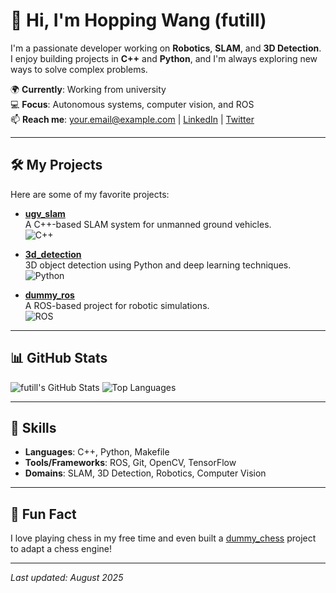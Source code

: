 # 👋 Hi, I'm Hopping Wang (futill)

I'm a passionate developer working on **Robotics**, **SLAM**, and **3D Detection**. I enjoy building projects in **C++** and **Python**, and I'm always exploring new ways to solve complex problems.

🌍 **Currently**: Working from university  
💻 **Focus**: Autonomous systems, computer vision, and ROS  
📫 **Reach me**: [your.email@example.com](mailto:your.email@example.com) | [LinkedIn](https://linkedin.com/in/your-profile) | [Twitter](https://x.com/your-username)

---

## 🛠️ My Projects

Here are some of my favorite projects:

- **[ugv_slam](https://github.com/futill/ugv_slam)**  
  A C++-based SLAM system for unmanned ground vehicles.  
  ![C++](https://img.shields.io/badge/-C%2B%2B-00599C?logo=c%2B%2B&logoColor=white)

- **[3d_detection](https://github.com/futill/3d_detection)**  
  3D object detection using Python and deep learning techniques.  
  ![Python](https://img.shields.io/badge/-Python-3776AB?logo=python&logoColor=white)

- **[dummy_ros](https://github.com/futill/dummy_ros)**  
  A ROS-based project for robotic simulations.  
  ![ROS](https://img.shields.io/badge/-ROS-22314E?logo=ros&logoColor=white)

---

## 📊 GitHub Stats

![futill's GitHub Stats](https://github-readme-stats.vercel.app/api?username=futill&show_icons=true&theme=radical)
![Top Languages](https://github-readme-stats.vercel.app/api/top-langs/?username=futill&layout=compact&theme=radical)

---

## 🔧 Skills

- **Languages**: C++, Python, Makefile
- **Tools/Frameworks**: ROS, Git, OpenCV, TensorFlow
- **Domains**: SLAM, 3D Detection, Robotics, Computer Vision

---

## 🌟 Fun Fact
I love playing chess in my free time and even built a [dummy_chess](https://github.com/futill/dummy_chess) project to adapt a chess engine!

---

*Last updated: August 2025*
